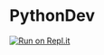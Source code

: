# PythonDev
[![Run on Repl.it](https://repl.it/badge/github/Saradhi888/PythonDev)](https://repl.it/github/Saradhi888/PythonDev)